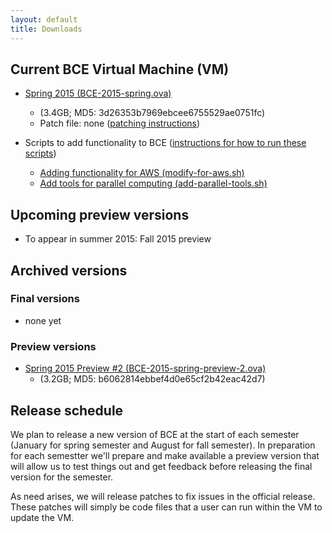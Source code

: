 ```yaml
---
layout: default
title: Downloads
---
```


## Current BCE Virtual Machine (VM)

  - [Spring 2015 (BCE-2015-spring.ova)](https://berkeley.box.com/s/2g9x9c3q7qwhb9e4trwc) 
    - (3.4GB; MD5: 3d26353b7969ebcee6755529ae0751fc)
    - Patch file: none ([patching instructions](patch.html))

  - Scripts to add functionality to BCE ([instructions for how to run these scripts](patch.html))
    - [Adding functionality for AWS (modify-for-aws.sh)](https://raw.githubusercontent.com/ucberkeley/bce/dev/post-install/modify-for-aws.sh)
    - [Add tools for parallel computing (add-parallel-tools.sh)](https://raw.githubusercontent.com/ucberkeley/bce/dev/post-install/add-parallel-tools.sh)

## Upcoming preview versions

  - To appear in summer 2015: Fall 2015 preview

## Archived versions 

### Final versions

  - none yet

### Preview versions

  - [Spring 2015 Preview #2 (BCE-2015-spring-preview-2.ova)](https://berkeley.box.com/s/a4736ybkl7emdmnleu6f) 
    - (3.2GB; MD5: b6062814ebbef4d0e65cf2b42eac42d7)

## Release schedule

We plan to release a new version of BCE at the start of each semester (January for spring semester and August for fall semester). In preparation for each semestter we'll prepare and make available a preview version that will allow us to test things out and get feedback before releasing the final version for the semester.

As need arises, we will release patches to fix issues in the official release. These patches will simply be code files that a user can run within the VM to update the VM.
